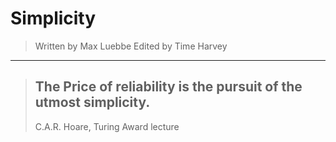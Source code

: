 # Simplicity

> Written by Max Luebbe
> Edited by Time Harvey

---

> ## The Price of reliability is the pursuit of the utmost simplicity.
>
> C.A.R. Hoare, Turing Award lecture
